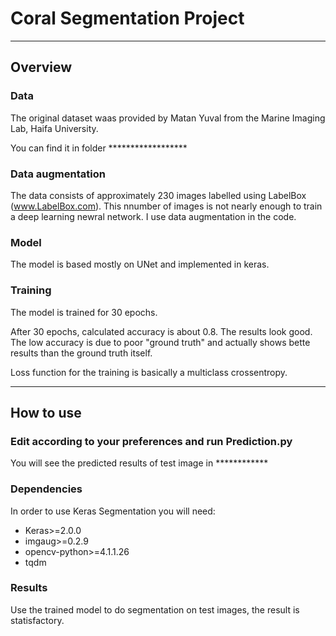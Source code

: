 # Coral Segmentation Project

---

## Overview

### Data

The original dataset waas provided by Matan Yuval from the Marine Imaging Lab, Haifa University.

You can find it in folder ******************

### Data augmentation

The data consists of approximately 230 images labelled using LabelBox (www.LabelBox.com). This nnumber of images is not nearly enough to train a deep learning newral network. I use data augmentation in the code.

### Model

The model is based mostly on UNet and implemented in keras.

### Training

The model is trained for 30 epochs.

After 30 epochs, calculated accuracy is about 0.8. The results look good. The low accuracy is due to poor "ground truth" and actually shows bette results than the ground truth itself.


Loss function for the training is basically a multiclass crossentropy.

---

## How to use

### Edit according to your preferences and run Prediction.py

You will see the predicted results of test image in ************

### Dependencies

In order to use Keras Segmentation you will need:

* Keras>=2.0.0
* imgaug>=0.2.9
* opencv-python>=4.1.1.26
* tqdm

### Results

Use the trained model to do segmentation on test images, the result is statisfactory.
